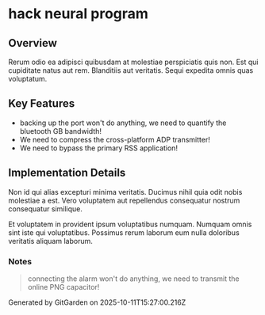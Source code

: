# hack neural program

## Overview
Rerum odio ea adipisci quibusdam at molestiae perspiciatis quis non. Est qui cupiditate natus aut rem. Blanditiis aut veritatis. Sequi expedita omnis quas voluptatum.

## Key Features
- backing up the port won't do anything, we need to quantify the bluetooth GB bandwidth!
- We need to compress the cross-platform ADP transmitter!
- We need to bypass the primary RSS application!

## Implementation Details
Non id qui alias excepturi minima veritatis. Ducimus nihil quia odit nobis molestiae a est. Vero voluptatem aut repellendus consequatur nostrum consequatur similique.
 Et voluptatem in provident ipsum voluptatibus numquam. Numquam omnis sint iste qui voluptatibus. Possimus rerum laborum eum nulla doloribus veritatis aliquam laborum.

### Notes
> connecting the alarm won't do anything, we need to transmit the online PNG capacitor!

Generated by GitGarden on 2025-10-11T15:27:00.216Z